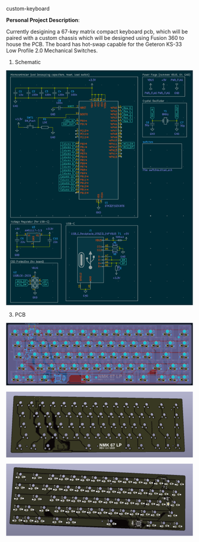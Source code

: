 custom-keyboard

**Personal Project Description**:

Currently desigining a 67-key matrix compact keyboard pcb, which will be paired with a custom chassis which will be designed using Fusion 360 to house the PCB. The board has hot-swap capable for the Geteron KS-33 Low Profile 2.0 Mechanical Switches.



1. Schematic

![image alt](https://github.com/NathanielM14/custom-keyboard/blob/88bde653ef2b0a0a29729ca390252767a9db540e/images/schematic.png)

3. PCB

![image alt](https://github.com/NathanielM14/custom-keyboard/blob/88bde653ef2b0a0a29729ca390252767a9db540e/images/pcb_design.png)

![image_alt](https://github.com/NathanielM14/custom-keyboard/blob/88bde653ef2b0a0a29729ca390252767a9db540e/images/3d_pcb_front.png)

![image_alt](https://github.com/NathanielM14/custom-keyboard/blob/88bde653ef2b0a0a29729ca390252767a9db540e/images/3d_pcb_back.png)
